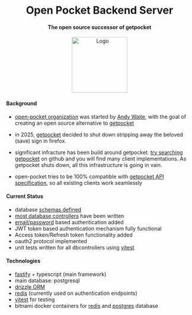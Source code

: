 <h1 align="center">
    Open Pocket Backend Server
</h1>
<h4 align="center">
  The open source successor of getpocket
</h4>

<p align="center">
<!--     <h2>Open Pocket Backend Server</h2> -->
    <a href="https://abdulrahim2002.github.io/open-pocket-backend-server/">
      <img 
        src="https://github.com/user-attachments/assets/0e2c776b-0c7e-42e8-b8d7-b96279dbfdfd" 
        alt="Logo" 
        width="150" 
        height="150"
      />
    </a>
</p>

#### Background

- [open-pocket organization](https://github.com/open-pocket) was started
  by [Andy Waite](https://github.com/andyw8), with the goal of creating
an open source alternative to [getpocket](https://getpocket.com/)

- in 2025, [getpocket](https://getpocket.com/home) decided to shut down
  stripping away the beloved (save) sign in firefox.

- significant infracture has been build around getpocket. [try searching
  getpocket](https://github.com/search?q=getpocket&type=repositories) on
github and you will find many client implementations. As getpocket shuts
down, all this infrastructure is going in vain.

- open-pocket tries to be 100% compatible with [getpocket API
  specification](https://getpocket.com/developer/docs/overview), so all
existing clients work seamlessly

#### Current Status

- database [schemas
  defined](https://abdulrahim2002.github.io/open-pocket-backend-server/docs/Database-Layer/database-schema/)
- [most database
  controllers](https://github.com/abdulrahim2002/open-pocket-backend-server/tree/main/src/db/dbcontrollers)
have been written
- [email/password](https://github.com/abdulrahim2002/open-pocket-backend-server/blob/main/src/commons/fastifyPassport.ts)
  based authentication added 
- JWT token based authentication mechanism fully functional
- Access token/Refresh token functionality added
- oauth2 protocol implemented
- unit tests written for all dbcontrollers using [vitest](https://github.com/abdulrahim2002/open-pocket-backend-server/tree/main/src/tests/dbcontrollers)

#### Technologies

- [fastify](https://fastify.dev) + typescript (main framework)
- main database: postgresql
- [drizzle ORM](https://orm.drizzle.team/)
- [redis](https://redis.io/) (currently used on authentication endpoints)
- [vitest](https://vitest.dev/) for testing 
- bitnami docker containers for
  [redis](https://hub.docker.com/r/bitnami/redis) and
[postgres](https://hub.docker.com/r/bitnami/postgresql) database 

